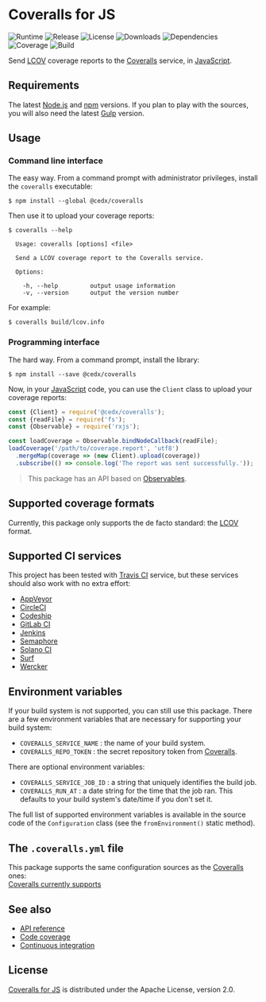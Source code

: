 # Coveralls for JS
![Runtime](https://img.shields.io/badge/node-%3E%3D8.0-brightgreen.svg) ![Release](https://img.shields.io/npm/v/@cedx/coveralls.svg) ![License](https://img.shields.io/npm/l/@cedx/coveralls.svg) ![Downloads](https://img.shields.io/npm/dt/@cedx/coveralls.svg) ![Dependencies](https://david-dm.org/cedx/coveralls.js.svg) ![Coverage](https://coveralls.io/repos/github/cedx/coveralls.js/badge.svg) ![Build](https://travis-ci.org/cedx/coveralls.js.svg)

Send [LCOV](http://ltp.sourceforge.net/coverage/lcov.php) coverage reports to the [Coveralls](https://coveralls.io) service, in [JavaScript](https://developer.mozilla.org/en-US/docs/Web/JavaScript).

## Requirements
The latest [Node.js](https://nodejs.org) and [npm](https://www.npmjs.com) versions.
If you plan to play with the sources, you will also need the latest [Gulp](http://gulpjs.com) version.

## Usage

### Command line interface
The easy way. From a command prompt with administrator privileges, install the `coveralls` executable:

```shell
$ npm install --global @cedx/coveralls
```

Then use it to upload your coverage reports:

```shell
$ coveralls --help

  Usage: coveralls [options] <file>

  Send a LCOV coverage report to the Coveralls service.

  Options:

    -h, --help         output usage information
    -v, --version      output the version number
```

For example:

```shell
$ coveralls build/lcov.info
```

### Programming interface
The hard way. From a command prompt, install the library:
              
```shell
$ npm install --save @cedx/coveralls
```

Now, in your [JavaScript](https://developer.mozilla.org/en-US/docs/Web/JavaScript) code, you can use the `Client` class to upload your coverage reports:

```javascript
const {Client} = require('@cedx/coveralls');
const {readFile} = require('fs');
const {Observable} = require('rxjs');

const loadCoverage = Observable.bindNodeCallback(readFile);
loadCoverage('/path/to/coverage.report', 'utf8')
  .mergeMap(coverage => (new Client).upload(coverage))
  .subscribe(() => console.log('The report was sent successfully.'));
```

> This package has an API based on [Observables](http://reactivex.io/intro.html).

## Supported coverage formats
Currently, this package only supports the de facto standard: the [LCOV](http://ltp.sourceforge.net/coverage/lcov.php) format.

## Supported CI services
This project has been tested with [Travis CI](https://travis-ci.com) service, but these services should also work with no extra effort:
- [AppVeyor](https://www.appveyor.com)
- [CircleCI](https://circleci.com)
- [Codeship](https://codeship.com)
- [GitLab CI](https://gitlab.com)
- [Jenkins](https://jenkins.io)
- [Semaphore](https://semaphoreci.com)
- [Solano CI](https://ci.solanolabs.com)
- [Surf](https://github.com/surf-build/surf)
- [Wercker](http://www.wercker.com)

## Environment variables
If your build system is not supported, you can still use this package.
There are a few environment variables that are necessary for supporting your build system:
- `COVERALLS_SERVICE_NAME` : the name of your build system.
- `COVERALLS_REPO_TOKEN` : the secret repository token from [Coveralls](https://coveralls.io).

There are optional environment variables:
- `COVERALLS_SERVICE_JOB_ID` : a string that uniquely identifies the build job.
- `COVERALLS_RUN_AT` : a date string for the time that the job ran. This defaults to your build system's date/time if you don't set it.

The full list of supported environment variables is available in the source code of the `Configuration` class (see the `fromEnvironment()` static method).

## The `.coveralls.yml` file
This package supports the same configuration sources as the [Coveralls](https://coveralls.io) ones:  
[Coveralls currently supports](https://coveralls.zendesk.com/hc/en-us/articles/201347419-Coveralls-currently-supports)

## See also
- [API reference](https://cedx.github.io/coveralls.js)
- [Code coverage](https://coveralls.io/github/cedx/coveralls.js)
- [Continuous integration](https://travis-ci.org/cedx/coveralls.js)

## License
[Coveralls for JS](https://github.com/cedx/coveralls.js) is distributed under the Apache License, version 2.0.
